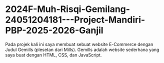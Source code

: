 # 2024F-Muh-Risqi-Gemilang-24051204181---Project-Mandiri-PBP-2025-2026-Ganjil
Pada projek kali ini saya membuat sebuat website E-Commerce dengan Judul Gemills (plesetan dari Mills). Gemills adalah website sederhana yang saya buat dengan HTML, CSS, dan JavaScript.

